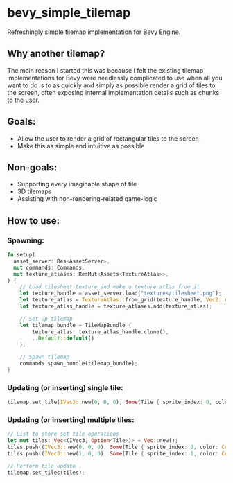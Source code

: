# bevy_simple_tilemap

Refreshingly simple tilemap implementation for Bevy Engine.

## Why another tilemap?

The main reason I started this was because I felt the existing tilemap implementations for Bevy were needlessly complicated to use when all you want to do is to as quickly and simply as possible render a grid of tiles to the screen, often exposing internal implementation details such as chunks to the user.

## Goals:
* Allow the user to render a grid of rectangular tiles to the screen
* Make this as simple and intuitive as possible

## Non-goals:
* Supporting every imaginable shape of tile
* 3D tilemaps
* Assisting with non-rendering-related game-logic

## How to use:

### Spawning:
```rust
fn setup(
  asset_server: Res<AssetServer>,
  mut commands: Commands,
  mut texture_atlases: ResMut<Assets<TextureAtlas>>,
) {
    // Load tilesheet texture and make a texture atlas from it
    let texture_handle = asset_server.load("textures/tilesheet.png");
    let texture_atlas = TextureAtlas::from_grid(texture_handle, Vec2::new(16.0, 16.0), 4, 1);
    let texture_atlas_handle = texture_atlases.add(texture_atlas);

    // Set up tilemap
    let tilemap_bundle = TileMapBundle {
        texture_atlas: texture_atlas_handle.clone(),
        ..Default::default()
    };

    // Spawn tilemap
    commands.spawn_bundle(tilemap_bundle);
}
```

### Updating (or inserting) single tile:
```rust
tilemap.set_tile(IVec3::new(0, 0, 0), Some(Tile { sprite_index: 0, color: Color::WHITE }));
```

### Updating (or inserting) multiple tiles:
```rust
// List to store set tile operations
let mut tiles: Vec<(IVec3, Option<Tile>)> = Vec::new();
tiles.push((IVec3::new(0, 0, 0), Some(Tile { sprite_index: 0, color: Color::WHITE })));
tiles.push((IVec3::new(1, 0, 0), Some(Tile { sprite_index: 1, color: Color::WHITE })));

// Perform tile update
tilemap.set_tiles(tiles);
```
